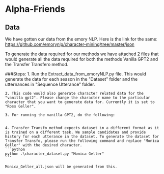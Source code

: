 # Alpha-Friends

## Data
We have gotten our data from the emory NLP. Here is the link for the same: https://github.com/emorynlp/character-mining/tree/master/json

To generate the data required for our methods we have attached 2 files that would generate all the data required for both the methods Vanilla GPT2 and the Transfer Transfero method.

###Steps:
	1. Run the Extract_data_from_emoryNLP.py file. This would generate the data for each season in the "Dataset" folder and the utternances in "Sequence Utterance" folder.  

	2. This code would also generate character related data for the "vanilla gpt2". Please change the character name to the particular character that you want to generate data for. Currently it is set to "Ross Geller".

	3. For running the vanilla GPT2, do the following:


	4. Transfer Transfo method expects dataset in a different format as it is trained on a different task. We sample candidates and provide history for each utterance in the dataset. To generate the dataset for Transfer Transfo, please run the following command and replace "Monica Geller" with the desired character. 
	```python
	python .\character_dataset.py "Monica Geller"
	```

	Monica_Geller_all.json will be generated from this. 
